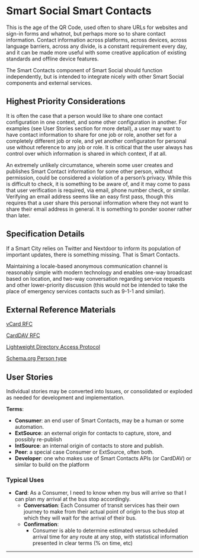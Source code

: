 <!--
 Copyright (C) 2022 Code for Vegas Foundation
 
 This file is part of ov-smart-social.
 
 ov-smart-social is free software: you can redistribute it and/or modify
 it under the terms of the GNU General Public License as published by
 the Free Software Foundation, either version 3 of the License, or
 (at your option) any later version.
 
 ov-smart-social is distributed in the hope that it will be useful,
 but WITHOUT ANY WARRANTY; without even the implied warranty of
 MERCHANTABILITY or FITNESS FOR A PARTICULAR PURPOSE.  See the
 GNU General Public License for more details.
 
 You should have received a copy of the GNU General Public License
 along with ov-smart-social.  If not, see <http://www.gnu.org/licenses/>.
-->

# Smart Social Smart Contacts

This is the age of the QR Code, used often to share URLs for websites and sign-in forms and whatnot, but perhaps more so to share contact information. Contact information across platforms, across devices, across language barriers, across any divide, is a constant requirement every day, and it can be made more useful with some creative application of existing standards and offline device features.

The Smart Contacts component of Smart Social should function independently, but is intended to integrate nicely with other Smart Social components and external services.

## Highest Priority Considerations

It is often the case that a person would like to share one contact configuration in one context, and some other configuration in another. For examples (see User Stories section for more detail), a user may want to have contact information to share for one job or role, another set for a completely different job or role, and yet another configuraton for personal use without reference to any job or role. It is critical that the user always has control over which information is shared in which context, if at all.

An extremely unlikely circumstance, wherein some user creates and publishes Smart Contact information for some other person, without permission, could be considered a violation of a person’s privacy. While this is difficult to check, it is something to be aware of, and it may come to pass that user verification is required, via email, phone number check, or similar. Verifying an email address seems like an easy first pass, though this requires that a user share this personal information where they not want to share their email address in general. It is something to ponder sooner rather than later.

## Specification Details

If a Smart City relies on Twitter and Nextdoor to inform its population of important updates, there is something missing. That is Smart Contacts.

Maintaining a locale-based anonymous communication channel is reasonably simple with modern technology and enables one-way broadcast based on location, and two-way conversation regarding service requests and other lower-priority discussion (this would not be intended to take the place of emergency services contacts such as 9-1-1 and similar).

## External Reference Materials

[vCard RFC](https://datatracker.ietf.org/doc/html/rfc6350)

[CardDAV RFC](https://datatracker.ietf.org/doc/html/rfc6352)

[Lightweight Directory Access Protocol](https://ldap.com/)

[Schema.org Person type](https://schema.org/Person)

## User Stories

Individual stories may be converted into Issues, or consolidated or exploded as needed for development and implementation.

**Terms**:

- **Consumer**: an end user of Smart Contacts, may be a human or some automation.
- **ExtSource**: an external origin for contacts to capture, store, and possibly re-publish
- **IntSource**: an internal origin of contacts to store and publish.
- **Peer**: a special case Consumer or ExtSource, often both.
- **Developer**: one who makes use of Smart Contacts APIs (or CardDAV) or similar to build on the platform

### Typical Uses

- **Card**: As a Consumer, I need to know when my bus will arrive so that I can plan my arrival at the bus stop accordingly.
  - **Conversation**: Each Consumer of transit services has their own journey to make from their actual point of origin to the bus stop at which they will wait for the arrival of their bus.
  - **Confirmation**:
    - Consumer is able to determine estimated versus scheduled arrival time for any route at any stop, with statistical information presented in clear terms (% on time, etc)

---
